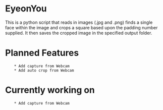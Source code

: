 EyeonYou
==========
This is a python script that reads in images (.jpg and .png) finds a single face within the image and crops a square based upon the padding number supplied. It then saves the cropped image in the specified output folder. 

Planned Features
=============
		* Add capture from Webcam
		* Add auto crop from Webcam
		
Currently working on
==================
		* Add capture from Webcam 
